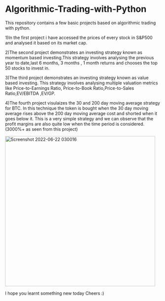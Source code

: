 # Algorithmic-Trading-with-Python
This repository contains a few basic projects based on algorithmic trading with python.

1)In the first project i have accessed the prices of every stock in S&P500 and analysed it based on its market cap.

2)The second project demonstrates an investing strategy known as momentum based investing.This strategy involves analysing the previous year to date,last 6 months, 3 months , 1 month returns and chooses the top 50 stocks to invest in.

3)The third project demonstrates an investing strategy known as value based investing. This strategy involves analysing multiple valuation metrics like Price-to-Earnings Ratio, Price-to-Book Ratio,Price-to-Sales Ratio,EV/EBITDA ,EV/GP.

4)The fourth project visulaizes the 30 and 200 day moving average strategy for BTC. In this technique the token is bought when the 30 day moving average rises above the 200 day moving average cost and shorted when it goes below it. This is a very simple strategy and we can observe that the profit margins are also quite low when the time period is considered. (3000%+ as seen from this project)



<img width="487" alt="Screenshot 2022-06-22 030016" src="https://user-images.githubusercontent.com/102357733/174901111-5b6a1b27-5141-4571-8e78-1cf25a8c7a6f.png">

          
          
          
          

I hope you learnt something new today
Cheers :)

